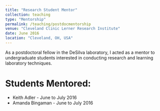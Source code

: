 ```yaml
---
title: "Research Student Mentor"
collection: teaching
type: "Mentorship"
permalink: /teaching/postdocmentorship
venue: "Cleveland Clinic Lerner Research Institute"
date: June 2016
location: "Cleveland, OH, USA"
---
```


As a postdoctoral fellow in the DeSilva laboratory, I acted as a mentor to undergraduate students interested in conducting research and learning laboratory techniques.

Students Mentored:
====
* Keith Adler - June to July 2016
* Amanda Bingaman - June to July 2016



